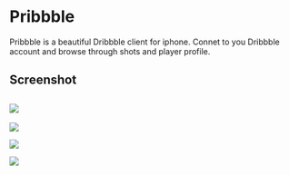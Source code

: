 # Pribbble

Pribbble  is a beautiful Dribbble client for iphone. Connet to you Dribbble account and browse through shots and player profile.



## Screenshot

## ![](http://7xs2m0.com1.z0.glb.clouddn.com/screenshot83.PNG)

![](http://7xs2m0.com1.z0.glb.clouddn.com/screenshot84.PNG)

![](http://7xs2m0.com1.z0.glb.clouddn.com/screenshot80.PNG)

![](http://7xs2m0.com1.z0.glb.clouddn.com/screenshot76.PNG)

